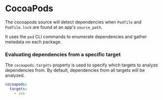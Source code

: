 # CocoaPods

The cocoapods source will detect dependencies when `Podfile` and `Podfile.lock` are found at an app's `source_path`.

It uses the `pod` CLI commands to enumerate dependencies and gather metadata on each package.

### Evaluating dependencies from a specific target

The `cocoapods.targets` property is used to specify which targets to analyze dependencies from. By default, dependencies from all targets will be analyzed.

```yml
cocoapods:
  targets:
    - ios
```
